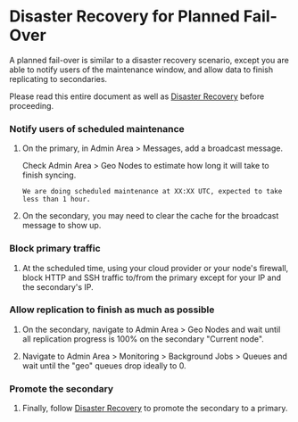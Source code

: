 # Disaster Recovery for Planned Fail-Over

A planned fail-over is similar to a disaster recovery scenario, except you are able
to notify users of the maintenance window, and allow data to finish replicating to
secondaries.

Please read this entire document as well as [Disaster Recovery](index.md)
before proceeding.

### Notify users of scheduled maintenance

1. On the primary, in Admin Area > Messages, add a broadcast message.

    Check Admin Area > Geo Nodes to estimate how long it will take to finish syncing.

    ```
    We are doing scheduled maintenance at XX:XX UTC, expected to take less than 1 hour.
    ```

1. On the secondary, you may need to clear the cache for the broadcast message to show up.

### Block primary traffic

1. At the scheduled time, using your cloud provider or your node's firewall, block HTTP and SSH traffic to/from the primary except for your IP and the secondary's IP.

### Allow replication to finish as much as possible

1. On the secondary, navigate to Admin Area > Geo Nodes and wait until all replication progress is 100% on the secondary "Current node".

1. Navigate to Admin Area > Monitoring > Background Jobs > Queues and wait until the "geo" queues drop ideally to 0.

### Promote the secondary

1. Finally, follow [Disaster Recovery](index.md) to promote the secondary to a primary.
